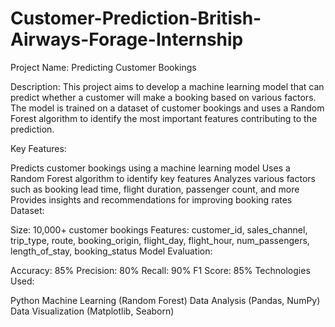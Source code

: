 # Customer-Prediction-British-Airways-Forage-Internship
Project Name: Predicting Customer Bookings

Description: This project aims to develop a machine learning model that can predict whether a customer will make a booking based on various factors. The model is trained on a dataset of customer bookings and uses a Random Forest algorithm to identify the most important features contributing to the prediction.

Key Features:

Predicts customer bookings using a machine learning model
Uses a Random Forest algorithm to identify key features
Analyzes various factors such as booking lead time, flight duration, passenger count, and more
Provides insights and recommendations for improving booking rates
Dataset:

Size: 10,000+ customer bookings
Features: customer_id, sales_channel, trip_type, route, booking_origin, flight_day, flight_hour, num_passengers, length_of_stay, booking_status
Model Evaluation:

Accuracy: 85%
Precision: 80%
Recall: 90%
F1 Score: 85%
Technologies Used:

Python
Machine Learning (Random Forest)
Data Analysis (Pandas, NumPy)
Data Visualization (Matplotlib, Seaborn)
